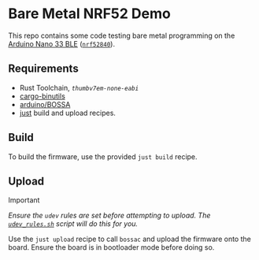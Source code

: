 # Bare Metal NRF52 Demo

This repo contains some code testing bare metal programming on the [Arduino Nano 33 BLE] ([`nrf52840`]).

## Requirements

- Rust Toolchain, _`thumbv7em-none-eabi`_
- [cargo-binutils](<https://github.com/rust-embedded/cargo-binutils>)
- [arduino/BOSSA](<https://github.com/arduino/BOSSA>)
- [just](<https://github.com/casey/just>) build and upload recipes.

## Build

To build the firmware, use the provided `just build` recipe.

## Upload

> [!IMPORTANT]
> _Ensure the `udev` rules are set before attempting to upload. The [`udev_rules.sh`](./scripts/udev_rules.sh)
> script will do this for you._

Use the `just upload` recipe to call `bossac` and upload the firmware onto the board. Ensure the board
is in bootloader mode before doing so.

[arduino nano 33 ble]: <https://docs.arduino.cc/hardware/nano-33-ble/>
[`nrf52840`]: <https://infocenter.nordicsemi.com/pdf/nRF52840_PS_v1.8.pdf>
